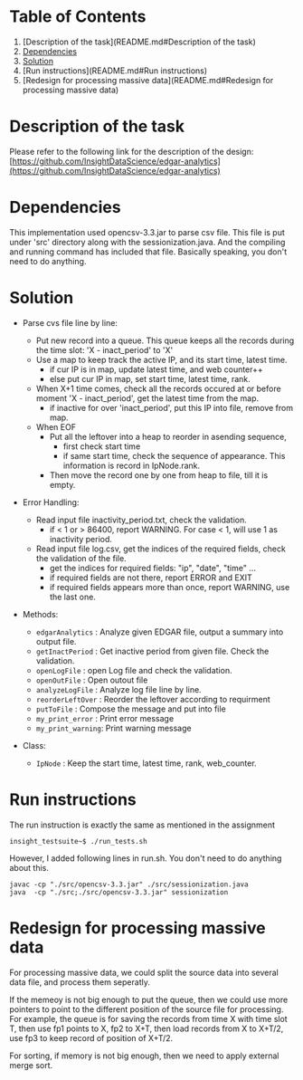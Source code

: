 # Table of Contents
1. [Description of the task](README.md#Description of the task)
2. [Dependencies](README.md#Dependencies)
3. [Solution](README.md#Solution)
4. [Run instructions](README.md#Run instructions)
5. [Redesign for processing massive data](README.md#Redesign for processing massive data)

# Description of the task

Please refer to the following link for the description of the design: [https://github.com/InsightDataScience/edgar-analytics](https://github.com/InsightDataScience/edgar-analytics)

# Dependencies

This implementation used opencsv-3.3.jar to parse csv file. This file is put under 'src' directory along with the sessionization.java. And the compiling and running command has included that file. Basically speaking, you don't need to do anything.

# Solution

* Parse cvs file line by line:
	* Put new record into a queue. This queue keeps all the records during the time slot: 'X - inact_period' to 'X'
	* Use a map to keep track the active IP, and its start time, latest time. 
		* if cur IP is in map, update latest time, and web counter++
		* else put cur IP in map, set start time, latest time, rank.
	* When X+1 time comes, check all the records occured at or before moment 'X - inact_period', get the latest time from the map.
		* if inactive for over 'inact_period', put this IP into file, remove from map.
	* When EOF
		* Put all the leftover into a heap to reorder in asending sequence, 
			* first check start time
			* if same start time, check the sequence of appearance. This information is record in IpNode.rank.
		* Then move the record one by one from heap to file, till it is empty.
		
* Error Handling:
	* Read input file inactivity_period.txt, check the validation.
		* if < 1 or > 86400, report WARNING. For case < 1, will use 1 as inactivity period.
	* Read input file log.csv, get the indices of the required fields, check the validation of the file.
		* get the indices for required fields: "ip", "date", "time" ...
		* if required fields are not there, report ERROR and EXIT
		* if required fields appears more than once, report WARNING, use the last one.
		
* Methods: 
	* `edgarAnalytics`  : Analyze given EDGAR file, output a summary into output file.
	* `getInactPeriod`  : Get inactive period from given file. Check the validation.
	* `openLogFile`     : open Log file and check the validation.
	* `openOutFile`     : Open outout file
	* `analyzeLogFile`  : Analyze log file line by line.
	* `reorderLeftOver` : Reorder the leftover according to requirment
	* `putToFile`       : Compose the message and put into file
	* `my_print_error`  : Print error message
	* `my_print_warning`: Print warning message

* Class:
	* `IpNode`          : Keep the start time, latest time, rank, web_counter.
	
# Run instructions

The run instruction is exactly the same as mentioned in the assignment

    insight_testsuite~$ ./run_tests.sh 

However, I added following lines in run.sh. You don't need to do anything about this.

	javac -cp "./src/opencsv-3.3.jar" ./src/sessionization.java
	java  -cp "./src;./src/opencsv-3.3.jar" sessionization

# Redesign for processing massive data

For processing massive data, we could split the source data into several data file, and process them seperatly.

If the memeoy is not big enough to put the queue, then we could use more pointers to point to the different position of the source file for processing. For example, the queue is for saving the records from time X with time slot T, then use fp1 points to X, fp2 to X+T, then load records from X to X+T/2, use fp3 to keep record of position of X+T/2.

For sorting, if memory is not big enough, then we need to apply external merge sort.

